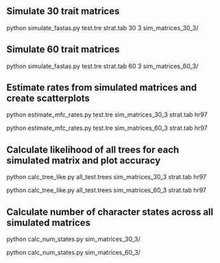## Simulate 30 trait matrices
python simulate_fastas.py test.tre strat.tab 30 3 sim_matrices_30_3/

## Simulate 60 trait matrices
python simulate_fastas.py test.tre strat.tab 60 3 sim_matrices_60_3/

## Estimate rates from simulated matrices and create scatterplots

python estimate_mfc_rates.py test.tre sim_matrices_30_3 strat.tab hr97

python estimate_mfc_rates.py test.tre sim_matrices_60_3 strat.tab hr97

## Calculate likelihood of all trees for each simulated matrix and plot accuracy
python calc_tree_like.py all_test.trees sim_matrices_30_3 strat.tab hr97

python calc_tree_like.py all_test.trees sim_matrices_60_3 strat.tab hr97

## Calculate number of character states across all simulated matrices

python calc_num_states.py sim_matrices_30_3/

python calc_num_states.py sim_matrices_60_3/
